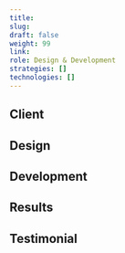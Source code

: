 ```yaml
---
title:
slug:
draft: false
weight: 99
link:
role: Design & Development
strategies: []
technologies: []
---
```


## Client


## Design


## Development


## Results


## Testimonial
